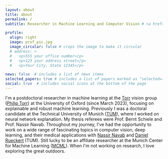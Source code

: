 ```yaml
---
layout: about
title: about
permalink: /
subtitle: Researcher in Machine Learning and Computer Vision # <a href='#'>Affiliations</a>. Address. Contacts. Moto. Etc.

profile:
  align: right
  image: prof_pic.jpg
  image_circular: false # crops the image to make it circular
  # address: >
  #   <p>555 your office number</p>
  #   <p>123 your address street</p>
  #   <p>Your City, State 12345</p>

news: false  # includes a list of news items
selected_papers: true # includes a list of papers marked as "selected={true}"
social: true  # includes social icons at the bottom of the page
---
```


I'm a postdoctoral researcher in machine learning at the [Torr](https://torrvision.com/) vision group ([Philip Torr](https://scholar.google.com/citations?user=kPxa2w0AAAAJ&hl=en)) at the University of Oxford (since March 2023), focusing on explainable and robust machine learning. Previously I was a doctoral candidate at the Technical University of Munich ([TUM](https://www.cs.cit.tum.de/camp/members/ashkan-khakzar/)), where I worked on neural network explanation. My thesis referees were Prof. Bernt Schiele and Prof. Nassir Navab. Throughout my journey, I've had the opportunity to work on a wide range of fascinating topics in computer vision, deep learning, and their medical applications with [Nassir Navab](https://scholar.google.com/citations?user=kzoVUPYAAAAJ&hl=en&oi=ao) and [Daniel Rueckert](https://scholar.google.com/scholar?hl=en&as_sdt=0%2C5&q=daniel+rueckert&oq=danie) (TUM). Still lucky to be an affiliate researcher at the Munich Center for Machine Learning ([MCML](https://mcml.ai/publications/)). When I'm not working on research, I love exploring the great outdoors. 
<!-- Hiking and immersing myself in nature are some of my favorite pastimes.  -->
<!-- In my free time, I'm an avid reader and enjoy delving into books and lectures on computer science, philosophy, and the history of science. -->


<!-- Write your biography here. Tell the world about yourself. Link to your favorite [subreddit](http://reddit.com). You can put a picture in, too. The code is already in, just name your picture `prof_pic.jpg` and put it in the `img/` folder.

Put your address / P.O. box / other info right below your picture. You can also disable any these elements by editing `profile` property of the YAML header of your `_pages/about.md`. Edit `_bibliography/papers.bib` and Jekyll will render your [publications page](/al-folio/publications/) automatically.

Link to your social media connections, too. This theme is set up to use [Font Awesome icons](http://fortawesome.github.io/Font-Awesome/) and [Academicons](https://jpswalsh.github.io/academicons/), like the ones below. Add your Facebook, Twitter, LinkedIn, Google Scholar, or just disable all of them. -->

